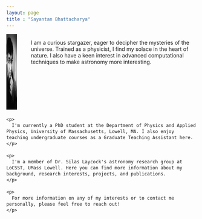 ```yaml
---
layout: page
title : "Sayantan Bhattacharya"
---
```

<head>
  <style>
    .column.is-one-quarter {
      float: left;
      margin-right: 1rem;
    }

    .column:last-child {
      margin-bottom: 1rem;
    }

    @media screen and (max-width: 768px) {
      .column.is-one-quarter {
        float: none;
        margin-right: 0;
        margin-bottom: 1rem;
      }
    }
  </style>
</head>

<section class="section">
  <div class="container">
    <div class="columns">
      <div class="column is-one-quarter">
        <img src="/assets/1.jpg" alt="Figure" width="100" height="200">
      </div>
      <div class="column">
        <p>
          I am a curious stargazer, eager to decipher the mysteries of the universe. Trained as a physicist, I find my solace in the heart of nature. I also have a keen interest in advanced computational techniques to make astronomy more interesting.
        </p>
      </div>
    </div>

    <p>
      I'm currently a PhD student at the Department of Physics and Applied Physics, University of Massachusetts, Lowell, MA. I also enjoy teaching undergraduate courses as a Graduate Teaching Assistant here.
    </p>

    <p>
      I'm a member of Dr. Silas Laycock's astronomy research group at LoCSST, UMass Lowell. Here you can find more information about my background, research interests, projects, and publications.
    </p>

    <p>
      For more information on any of my interests or to contact me personally, please feel free to reach out!
    </p>
  </div>
</section>

